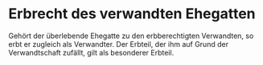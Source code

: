 # Erbrecht des verwandten Ehegatten

Gehört der überlebende Ehegatte zu den erbberechtigten Verwandten, so erbt er zugleich als Verwandter. Der Erbteil, der ihm auf Grund der Verwandtschaft zufällt, gilt als besonderer Erbteil.